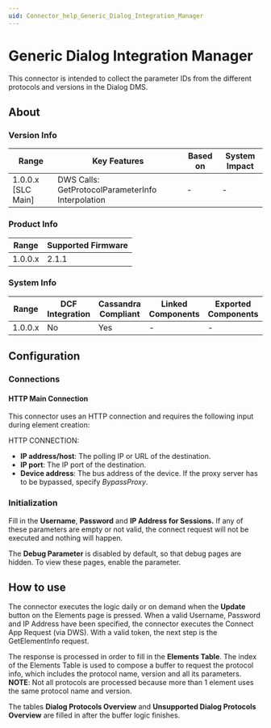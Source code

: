 ```yaml
---
uid: Connector_help_Generic_Dialog_Integration_Manager
---
```


# Generic Dialog Integration Manager

This connector is intended to collect the parameter IDs from the different protocols and versions in the Dialog DMS.

## About

### Version Info

| **Range**            | **Key Features**                                  | **Based on** | **System Impact** |
|----------------------|---------------------------------------------------|--------------|-------------------|
| 1.0.0.x \[SLC Main\] | DWS Calls: GetProtocolParameterInfo Interpolation | \-           | \-                |

### Product Info

| **Range** | **Supported Firmware** |
|-----------|------------------------|
| 1.0.0.x   | 2.1.1                  |

### System Info

| **Range** | **DCF Integration** | **Cassandra Compliant** | **Linked Components** | **Exported Components** |
|-----------|---------------------|-------------------------|-----------------------|-------------------------|
| 1.0.0.x   | No                  | Yes                     | \-                    | \-                      |

## Configuration

### Connections

#### HTTP Main Connection

This connector uses an HTTP connection and requires the following input during element creation:

HTTP CONNECTION:

- **IP address/host**: The polling IP or URL of the destination.
- **IP port**: The IP port of the destination.
- **Device address**: The bus address of the device. If the proxy server has to be bypassed, specify *BypassProxy*.

### Initialization

Fill in the **Username**, **Password** and **IP Address for Sessions.** If any of these parameters are empty or not valid, the connect request will not be executed and nothing will happen.

The **Debug Parameter** is disabled by default, so that debug pages are hidden. To view these pages, enable the parameter.

## How to use

The connector executes the logic daily or on demand when the **Update** button on the Elements page is pressed. When a valid Username, Password and IP Address have been specified, the connector executes the Connect App Request (via DWS). With a valid token, the next step is the GetElementInfo request.

The response is processed in order to fill in the **Elements Table**. The index of the Elements Table is used to compose a buffer to request the protocol info, which includes the protocol name, version and all its parameters.
**NOTE**: Not all protocols are processed because more than 1 element uses the same protocol name and version.

The tables **Dialog Protocols Overview** and **Unsupported Dialog Protocols Overview** are filled in after the buffer logic finishes.
